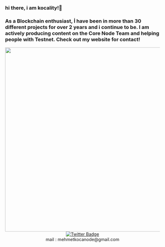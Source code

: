 ### hi there, i am kocality!👋
 <a></a>
### As a Blockchain enthusiast, İ have been in more than 30 different projects for over 2 years and i continue to be. I am actively producing content on the Core Node Team and helping people with Testnet. Check out my website for contact! 
 
<div id="header" align="center">
  <img src="https://64.media.tumblr.com/26b671fb5af5f7d42c67be1bbfff122a/14285fd47a7da8d8-7b/s500x750/898aebe40baea8d256a8a15e80907eb8e12e1609.gif" width="600"/>


<div id="badges">
  <a href="https://twitter.com/kkocality">
    <img src="https://img.shields.io/badge/Twitter-blue?style=for-the-badge&logo=twitter&logoColor=white" alt="Twitter Badge"/>
  </a>
</div>

</div>  
<div align="center">  
mail : mehmetkocanode@gmail.com
 

